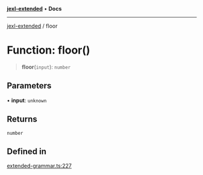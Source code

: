 [**jexl-extended**](../README.md) • **Docs**

***

[jexl-extended](../globals.md) / floor

# Function: floor()

> **floor**(`input`): `number`

## Parameters

• **input**: `unknown`

## Returns

`number`

## Defined in

[extended-grammar.ts:227](https://github.com/nikoraes/jexl-extended/blob/db8adde102268337995e72b2224f129152316ed5/src/extended-grammar.ts#L227)
